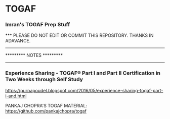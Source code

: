 # TOGAF

### Imran's TOGAF Prep Stuff

*** PLEASE DO NOT EDIT OR COMMIT THIS REPOSITORY. THANKS IN ADAVANCE.

*************************
********* NOTES *********
*************************

### Experience Sharing - TOGAF® Part I and Part II Certification in Two Weeks through Self Study

https://purnapoudel.blogspot.com/2016/05/experience-sharing-togaf-part-i-and.html


PANKAJ CHOPRA'S TOGAF MATERIAL: https://github.com/pankajchopra/togaf
